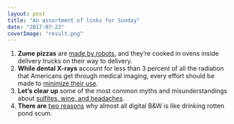 ```yaml
---
layout: post
title: "An assortment of links for Sunday"
date: "2017-07-23"
coverImage: "result.png"
---
```


1. **Zume pizzas** are [made by robots](http://pogueman.tumblr.com/post/163258166282/the-pizza-making-robots-that-want-to-change-the), and they’re cooked in ovens inside delivery trucks on their way to delivery.
2. **While dental X-rays** account for less than 3 percent of all the radiation that Americans get through medical imaging, every effort should be made to [minimize their use](https://www.nytimes.com/2017/07/14/well/why-does-my-dentist-give-me-so-many-x-rays.html?rref=collection%2Fsectioncollection%2Fhealth&action=click&contentCollection=health&region=stream&module=stream_unit&version=latest&contentPlacement=3&pgtype=sectionfront).
3. **Let’s clear up** some of the most common myths and misunderstandings about [sulfites, wine, and headaches](http://www.quickanddirtytips.com/health-fitness/healthy-eating/myths-about-sulfites-and-wine?utm_source=sciam&utm_campaign=sciam).
4. **There are** [two reasons](http://theonlinephotographer.typepad.com/the_online_photographer/2017/07/how-to-cure-the-digital-bw-nasties.html?utm_source=feedburner&utm_medium=feed&utm_campaign=Feed%3A+typepad%2FZSjz+%28The+Online+Photographer%29) why almost all digital B&W is like drinking rotten pond scum.
